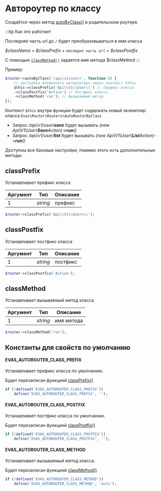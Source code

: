 # Автороутер по классу

Создаётся через метод [autoByClass()](/guide/base/groups.html#autobyclass) в родительском роутере.

:::tip Как это работает

Последняя часть url до `/` будет преобразовываться в имя класса

*$className = $classPrefix + `последня часть url` + $classPostfix*

С помощью [`classMethod()`](#classmethod) задается имя метода $classMethod
:::


Пример:
```PHP
$router->autoByClass('/api/v1/user/', function () {
    // настройка вложенного автороутера через контекст $this
    $this->classPrefix('Api\\V1\\User\\') // Префикс класса
    ->classPostfix('Action') // Постфикс класса
    ->classMethod('run'); // Вызываемый метод
});
```

Контекст `$this` внутри функции будет содержать новый экземпляр класса `Evas\Router\Routers\AutoRouterByClass`

- Запрос */api/v1/user/**save*** будет вызывать *(new Api\V1\User\\**Save**Action)->**run**()*
- Запрос */api/v1/user/**list*** будет вызывать *(new Api\V1\User\\**List**Action)->**run**()*

Доступны все базовые настройки, помимо этого есть дополнительные методы:

## classPrefix

Устанавливает префикс класса

| Аргумент | Тип | Описание |
|-----------|-----|----------|
| 1 | *string* | префикс |

```PHP
$router->classPrefix('Api\\V1\\Users\\');
```

## classPostfix

Устанавливает постфикс класса

| Аргумент | Тип | Описание |
|-----------|-----|----------|
| 1 | *string* | постфикс |

```PHP
$router->classPostfix('Action');
```

## classMethod

Устанавливает вызываемый метод класса

| Аргумент | Тип | Описание |
|-----------|-----|----------|
| 1 | *string* | имя метода |

```PHP
$router->classMethod('run');
```

## Константы для свойств по умолчанию

#### EVAS_AUTOROUTER_CLASS_PREFIX

Устанавливает префикс класса по умолчанию.

Будет перезаписан функцией [classPrefix()](#classprefix)

```PHP
if (!defined('EVAS_AUTOROUTER_CLASS_PREFIX'))
    define('EVAS_AUTOROUTER_CLASS_PREFIX', '');
```

#### EVAS_AUTOROUTER_CLASS_POSTFIX

Устанавливает постфикс класса по умолчанию.

Будет перезаписан функцией [classPostfix()](#classpostfix)

```PHP
if (!defined('EVAS_AUTOROUTER_CLASS_POSTFIX'))
    define('EVAS_AUTOROUTER_CLASS_POSTFIX', '');
```

#### EVAS_AUTOROUTER_CLASS_METHOD

Устанавливает вызываемый метод класса.

Будет перезаписан функцией [classMethod()](#classmethod)

```PHP
if (!defined('EVAS_AUTOROUTER_CLASS_METHOD'))
    define('EVAS_AUTOROUTER_CLASS_METHOD', 'auto');
```
